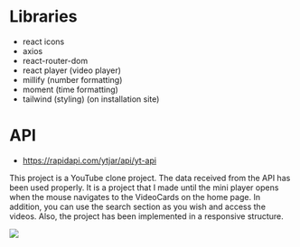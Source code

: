 # Libraries

- react icons
- axios
- react-router-dom
- react player (video player)
- millify (number formatting)
- moment (time formatting)
- tailwind (styling) (on installation site)

# API

- https://rapidapi.com/ytjar/api/yt-api


This project is a YouTube clone project. The data received from the API has been used properly. It is a project that I made until the mini player opens when the mouse navigates to the VideoCards on the home page. In addition, you can use the search section as you wish and access the videos. Also, the project has been implemented in a responsive structure.

![](public/screenytb.gif)



